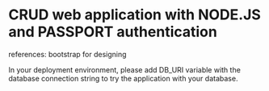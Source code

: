 # CRUD web application with NODE.JS and PASSPORT authentication

references:
bootstrap for designing

In your deployment environment, please add DB_URI variable with the database connection string to try the application with your database.
